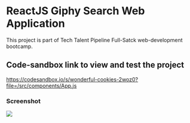 # ReactJS Giphy Search Web Application
This project is part of Tech Talent Pipeline Full-Satck web-development bootcamp.


## Code-sandbox link to view and test the project

https://codesandbox.io/s/wonderful-cookies-2woz0?file=/src/components/App.js


### Screenshot 

![](https://github.com/abdel-elsayed/React-Giphy-App/blob/master/Screen%20Shot%202021-01-14%20at%209.39.33%20PM.png)
